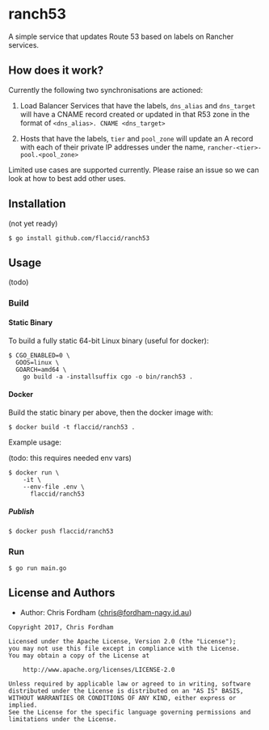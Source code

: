 # ranch53

A simple service that updates Route 53 based on labels on Rancher services.

## How does it work?

Currently the following two synchronisations are actioned:

 1. Load Balancer Services that have the labels, `dns_alias` and `dns_target`
    will have a CNAME record created or updated in that R53 zone in the format of
    `<dns_alias>. CNAME <dns_target>`

 2. Hosts that have the labels, `tier` and `pool_zone` will update an A record
    with each of their private IP addresses under the name, `rancher-<tier>-pool.<pool_zone>`

Limited use cases are supported currently. Please raise an issue so we can look at
how to best add other uses.

## Installation

(not yet ready)

    $ go install github.com/flaccid/ranch53

## Usage

(todo)

### Build

#### Static Binary

To build a fully static 64-bit Linux binary (useful for docker):

    $ CGO_ENABLED=0 \
      GOOS=linux \
      GOARCH=amd64 \
        go build -a -installsuffix cgo -o bin/ranch53 .

#### Docker

Build the static binary per above, then the docker image with:

    $ docker build -t flaccid/ranch53 .

Example usage:

(todo: this requires needed env vars)

    $ docker run \
        -it \
        --env-file .env \
          flaccid/ranch53

##### Publish

    $ docker push flaccid/ranch53

### Run

    $ go run main.go

License and Authors
-------------------
- Author: Chris Fordham (<chris@fordham-nagy.id.au>)

```text
Copyright 2017, Chris Fordham

Licensed under the Apache License, Version 2.0 (the "License");
you may not use this file except in compliance with the License.
You may obtain a copy of the License at

    http://www.apache.org/licenses/LICENSE-2.0

Unless required by applicable law or agreed to in writing, software
distributed under the License is distributed on an "AS IS" BASIS,
WITHOUT WARRANTIES OR CONDITIONS OF ANY KIND, either express or implied.
See the License for the specific language governing permissions and
limitations under the License.
```
